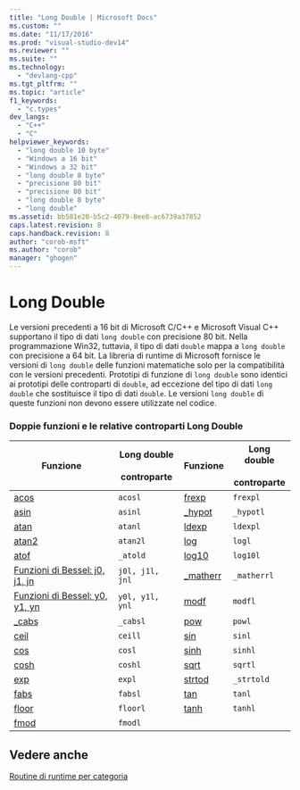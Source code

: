 ```yaml
---
title: "Long Double | Microsoft Docs"
ms.custom: ""
ms.date: "11/17/2016"
ms.prod: "visual-studio-dev14"
ms.reviewer: ""
ms.suite: ""
ms.technology: 
  - "devlang-cpp"
ms.tgt_pltfrm: ""
ms.topic: "article"
f1_keywords: 
  - "c.types"
dev_langs: 
  - "C++"
  - "C"
helpviewer_keywords: 
  - "long double 10 byte"
  - "Windows a 16 bit"
  - "Windows a 32 bit"
  - "long double 8 byte"
  - "precisione 80 bit"
  - "precisione 80 bit"
  - "long double 8 byte"
  - "long double"
ms.assetid: bb581e20-b5c2-4079-8ee8-ac6739a37852
caps.latest.revision: 8
caps.handback.revision: 8
author: "corob-msft"
ms.author: "corob"
manager: "ghogen"
---
```

# Long Double
Le versioni precedenti a 16 bit di Microsoft C\/C\+\+ e Microsoft Visual C\+\+ supportano il tipo di dati `long double` con precisione 80 bit.  Nella programmazione Win32, tuttavia, il tipo di dati `double` mappa a `long double` con precisione a 64 bit.  La libreria di runtime di Microsoft fornisce le versioni di `long double` delle funzioni matematiche solo per la compatibilità con le versioni precedenti.  Prototipi di funzione di `long double` sono identici ai prototipi delle controparti di `double`, ad eccezione del tipo di dati `long` `double` che sostituisce il tipo di dati `double`.  Le versioni `long double` di queste funzioni non devono essere utilizzate nel codice.  
  
### Doppie funzioni e le relative controparti Long Double  
  
|Funzione|Long double<br /><br /> controparte|Funzione|Long double<br /><br /> controparte|  
|--------------|---------------------------------|--------------|---------------------------------|  
|[acos](/visual-cpp/c-runtime-library/reference/acos-acosf-acosl)|`acosl`|[frexp](/visual-cpp/c-runtime-library/reference/frexp)|`frexpl`|  
|[asin](/visual-cpp/c-runtime-library/reference/asin-asinf-asinl)|`asinl`|[\_hypot](/visual-cpp/c-runtime-library/reference/hypot-hypotf-hypotl-hypot-hypotf-hypotl)|`_hypotl`|  
|[atan](/visual-cpp/c-runtime-library/reference/atan-atanf-atanl-atan2-atan2f-atan2l)|`atanl`|[ldexp](/visual-cpp/c-runtime-library/reference/ldexp)|`ldexpl`|  
|[atan2](/visual-cpp/c-runtime-library/reference/atan-atanf-atanl-atan2-atan2f-atan2l)|`atan2l`|[log](/visual-cpp/c-runtime-library/reference/log-logf-log10-log10f)|`logl`|  
|[atof](/visual-cpp/c-runtime-library/reference/atof-atof-l-wtof-wtof-l)|`_atold`|[log10](/visual-cpp/c-runtime-library/reference/log-logf-log10-log10f)|`log10l`|  
|[Funzioni di Bessel: j0, j1, jn](../misc/bessel-functions-j0-j1-jn.md)|`j0l, j1l, jnl`|[\_matherr](/visual-cpp/c-runtime-library/reference/matherr)|`_matherrl`|  
|[Funzioni di Bessel: y0, y1, yn](../Topic/Bessel%20Functions:%20_y0,%20_y1,%20_yn.md)|`y0l, y1l, ynl`|[modf](/visual-cpp/c-runtime-library/reference/modf-modff-modfl)|`modfl`|  
|[\_cabs](/visual-cpp/c-runtime-library/reference/cabs)|`_cabsl`|[pow](/visual-cpp/c-runtime-library/reference/pow-powf-powl)|`powl`|  
|[ceil](/visual-cpp/c-runtime-library/reference/ceil-ceilf-ceill)|`ceill`|[sin](/visual-cpp/c-runtime-library/reference/sin-sinf-sinl-sinh-sinhf-sinhl)|`sinl`|  
|[cos](/visual-cpp/c-runtime-library/reference/cos-cosf-cosl-cosh-coshf-coshl)|`cosl`|[sinh](/visual-cpp/c-runtime-library/reference/sin-sinf-sinl-sinh-sinhf-sinhl)|`sinhl`|  
|[cosh](/visual-cpp/c-runtime-library/reference/cos-cosf-cosl-cosh-coshf-coshl)|`coshl`|[sqrt](/visual-cpp/c-runtime-library/reference/sqrt-sqrtf-sqrtl)|`sqrtl`|  
|[exp](/visual-cpp/c-runtime-library/reference/exp-expf)|`expl`|[strtod](/visual-cpp/c-runtime-library/reference/strtod-strtod-l-wcstod-wcstod-l)|`_strtold`|  
|[fabs](/visual-cpp/c-runtime-library/reference/fabs-fabsf-fabsl)|`fabsl`|[tan](/visual-cpp/c-runtime-library/reference/tan-tanf-tanl-tanh-tanhf-tanhl)|`tanl`|  
|[floor](/visual-cpp/c-runtime-library/reference/floor-floorf-floorl)|`floorl`|[tanh](/visual-cpp/c-runtime-library/reference/tan-tanf-tanl-tanh-tanhf-tanhl)|`tanhl`|  
|[fmod](/visual-cpp/c-runtime-library/reference/fmod-fmodf)|`fmodl`|||  
  
## Vedere anche  
 [Routine di runtime per categoria](/visual-cpp/c-runtime-library/run-time-routines-by-category)